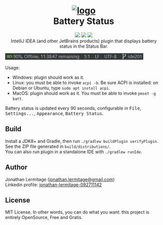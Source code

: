 <h1 align="center">
    <a href="https://travis-ci.org/jonathanlermitage/intellij-battery-status-plugin">
        <img src="./resources/META-INF/pluginIcon.svg" width="84" height="84" alt="logo"/>
    </a><br/>
    Battery Status
</h1>

<p align="center">
        <a href="https://plugins.jetbrains.com/plugin/12321-battery-status"><img src="https://img.shields.io/jetbrains/plugin/v/12321-battery-status.svg"/></a>
        <a href="https://plugins.jetbrains.com/plugin/12321-battery-status"><img src="https://img.shields.io/jetbrains/plugin/d/12321-battery-status.svg"/></a>
        <a href="https://github.com/jonathanlermitage/intellij-battery-status-plugin/blob/master/LICENSE.txt"><img src="https://img.shields.io/github/license/jonathanlermitage/intellij-battery-status-plugin.svg"/></a>
        <br/>
IntelliJ IDEA (and other JetBrains products) plugin that displays battery status in the Status Bar.
</p>

![Screenshot](screenshot.png)

Usage:

* Windows: plugin should work as it.
* Linux: you must be able to invoke `acpi -b`. Be sure ACPI is installed: on Debian or Ubuntu, type `sudo apt install acpi`.
* MacOS: plugin should work as it. You must be able to invoke `pmset -g batt`.

Battery status is updated every 90 seconds, configurable in <kbd>File</kbd>, <kbd>Settings...</kbd>, <kbd>Appearance</kbd>, <kbd>Battery Status</kbd>.

## Build

Install a JDK8+ and Gradle, then run `./gradlew buildPlugin verifyPlugin`. See the ZIP file generated in `build/distributions/`.  
You can also run plugin in a standalone IDE with `./gradlew runIde`. 

## Author

Jonathan Lermitage (<jonathan.lermitage@gmail.com>)  
Linkedin profile: [jonathan-lermitage-092711142](https://www.linkedin.com/in/jonathan-lermitage-092711142/)

## License

MIT License. In other words, you can do what you want: this project is entirely OpenSource, Free and Gratis.
